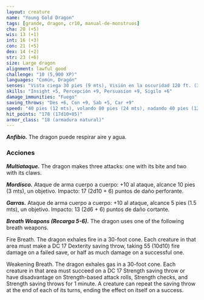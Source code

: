 ```yaml
---
layout: creature
name: "Young Gold Dragon"
tags: [grande, dragon, cr10, manual-de-monstruos]
cha: 20 (+5)
wis: 13 (+1)
int: 16 (+3)
con: 21 (+5)
dex: 14 (+2)
str: 23 (+6)
size: Large dragon
alignment: lawful good
challenge: "10 (5,900 XP)"
languages: "Común, Dragón"
senses: "Vista ciega 30 pies (9 mts), Visión en la oscuridad 120 ft. (36 mts)"
skills: "Insight +5, Percepción +9, Persuasion +9, Sigilo +6"
damage_immunities: "Fuego"
saving_throws: "Des +6, Con +9, Sab +5, Car +9"
speed: "40 pies (12 mts), volando 80 pies (24 mts), nadando 40 pies (12 mts)"
hit_points: "178 (17d10+85)"
armor_class: "18 (armadura natural)"
---
```


***Anfibio.*** The dragon puede respirar aire y agua.

### Acciones

***Multiataque.*** The dragon makes three attacks: one with its bite and two with its claws.

***Mordisco.*** Ataque de arma cuerpo a cuerpo: +10 al ataque, alcance 10 pies (3 mts), un objetivo. Impacto: 17 (2d10 + 6) puntos de daño perforante.

***Garras.*** Ataque de arma cuerpo a cuerpo: +10 al ataque, alcance 5 pies (1.5 mts), un objetivo. Impacto: 13 (2d6 + 6) puntos de daño cortante.

***Breath Weapons (Recarga 5-6).*** The dragon uses one of the following breath weapons.

Fire Breath. The dragon exhales fire in a 30-foot cone. Each creature in that area must make a DC 17 Dexterity saving throw, taking 55 (10d10) fire damage on a failed save, or half as much damage on a successful one.

Weakening Breath. The dragon exhales gas in a 30-foot cone. Each creature in that area must succeed on a DC 17 Strength saving throw or have disadvantage on Strength-based attack rolls, Strength checks, and Strength saving throws for 1 minute. A creature can repeat the saving throw at the end of each of its turns, ending the effect on itself on a success.